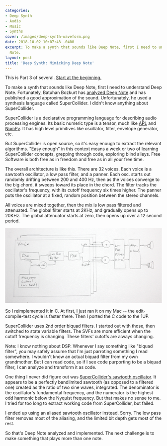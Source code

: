 ```yaml
---
categories:
- Deep Synth
- Audio
- Music
- Synths
cover: /images/deep-synth-waveform.png
date: 2018-10-02 10:07:43 -0400
excerpt: To make a synth that sounds like Deep Note, first I need to understand Deep
  Note.
layout: post
title: 'Deep Synth: Mimicking Deep Note'
---
```

This is Part 3 of several.  [Start at the beginning.](/2018/09/27/deep-synth-introduction)

To make a synth that sounds like Deep Note, first I need to understand
Deep Note.  Fortunately, Batuhan Bozkurt has
[analyzed Deep Note](http://earslap.com/article/recreating-the-thx-deep-note.html)
and has published a good approximation of the sound.  Unfortunately, he
used a synthesis language called SuperCollider.  I didn't know
anything about SuperCollider.

SuperCollider is a declarative programming language for describing
audio processing engines.  Its basic numeric type is a tensor, much
like [APL](https://en.wikipedia.org/wiki/APL_(programming_language))
and [NumPy](https://www.numpy.org/).  It has high level
primitives like oscillator, filter, envelope generator, etc.

But SuperCollider is open source, so it's easy enough to extract the
relevant algorithms.  "Easy enough" in this context means a week or
two of learning SuperCollider concepts, grepping through code,
exploring blind alleys.  Free Software is both free as in freedom and
free as in all your free time.

The overall architecture is like this.  There are 32 voices.
Each voice is a sawtooth oscillator, a low pass filter, and a panner.
Each osc. starts out randomly drifting between 200 and 400 Hz,
then as the voices converge to the big chord, it sweeps toward its place
in the chord.  The filter tracks the oscillator's frequency, with
its cutoff frequency six times higher.  The panner puts the oscillator
at a fixed, random position between the stereo channels.

All voices are mixed together, then the mix is low pass filtered and
attenuated. The global filter starts at 2KHz, and gradually opens up
to 20KHz.  The global attenuator starts at zero, then opens up
over a 12 second period.

![Earslap's Deep Note architecture](/images/deep-synth/block-diagram.jpg)

So I reimplemented it in C.  At first, I just ran it on my Mac -- the
edit-compile-test cycle is faster there.  Then I ported the C code to
the 1UP.

SuperCollider uses 2nd order biquad filters.  I started out with
those, then switched to state variable filters.  The SVFs are more
efficient when the cutoff frequency is changing.  These filters'
cutoffs are always changing.

Note: I know nothing about DSP.  Whenever I say something like "biquad
filter", you may safely assume that I'm just parroting something I
read somewhere.  I wouldn't know an actual biquad filter from my own
grandmother.  But I can read code, so if I see code purporting to be a
biquad filter, I can analyze and transform it as code.

One thing I never did figure out was
[SuperCollider's sawtooth oscillator](https://github.com/supercollider/supercollider/blob/develop/server/plugins/OscUGens.cpp#L2680).
It appears to be a perfectly bandlimited sawtooth (as opposed to a
filtered one) created as the ratio of two sine waves, integrated.  The
denominator is the oscillator's fundamental frequency, and the
numerator is the highest odd harmonic below the Nyquist frequency.
But that makes no sense to me.  I tried for too long to extract working
code from SuperCollider, but failed.

I ended up using an aliased sawtooth oscillator instead.  Sorry.
The low pass filter removes most of the aliasing, and the limited
bit depth gets most of the rest.

So that's Deep Note analyzed and implemented.  The next challenge is
to make something that plays more than one note.
